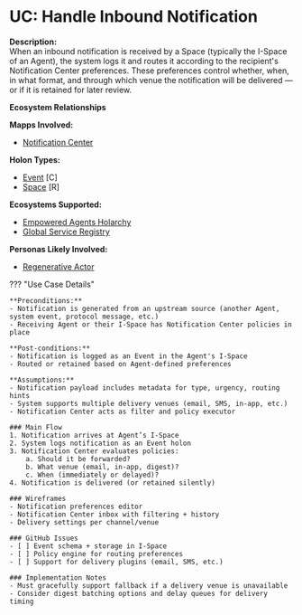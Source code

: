 # UC: Handle Inbound Notification

**Description:**  
When an inbound notification is received by a Space (typically the I-Space of an Agent), the system logs it and routes it according to the recipient's Notification Center preferences. These preferences control whether, when, in what format, and through which venue the notification will be delivered — or if it is retained for later review.

**Ecosystem Relationships**

**Mapps Involved:**
- [Notification Center](../mapps/notification-center.md)

**Holon Types:**
- [Event](../holon-types.md#event) [C]
- [Space](../holon-types.md#space) [R]

**Ecosystems Supported:**
- [Empowered Agents Holarchy](../ecosystem-activation.md#1-empowered-agents-holarchy)
- [Global Service Registry](../ecosystem-activation.md#3-global-service-registry)

**Personas Likely Involved:**
- [Regenerative Actor](../personas/regenerative-actor.md)

??? "Use Case Details"

    **Preconditions:**  
    - Notification is generated from an upstream source (another Agent, system event, protocol message, etc.)  
    - Receiving Agent or their I-Space has Notification Center policies in place  

    **Post-conditions:**  
    - Notification is logged as an Event in the Agent's I-Space  
    - Routed or retained based on Agent-defined preferences  

    **Assumptions:**  
    - Notification payload includes metadata for type, urgency, routing hints  
    - System supports multiple delivery venues (email, SMS, in-app, etc.)  
    - Notification Center acts as filter and policy executor  

    ### Main Flow
    1. Notification arrives at Agent’s I-Space  
    2. System logs notification as an Event holon  
    3. Notification Center evaluates policies:  
        a. Should it be forwarded?  
        b. What venue (email, in-app, digest)?  
        c. When (immediately or delayed)?  
    4. Notification is delivered (or retained silently)  

    ### Wireframes
    - Notification preferences editor  
    - Notification Center inbox with filtering + history  
    - Delivery settings per channel/venue  

    ### GitHub Issues
    - [ ] Event schema + storage in I-Space  
    - [ ] Policy engine for routing preferences  
    - [ ] Support for delivery plugins (email, SMS, etc.)  

    ### Implementation Notes
    - Must gracefully support fallback if a delivery venue is unavailable  
    - Consider digest batching options and delay queues for delivery timing